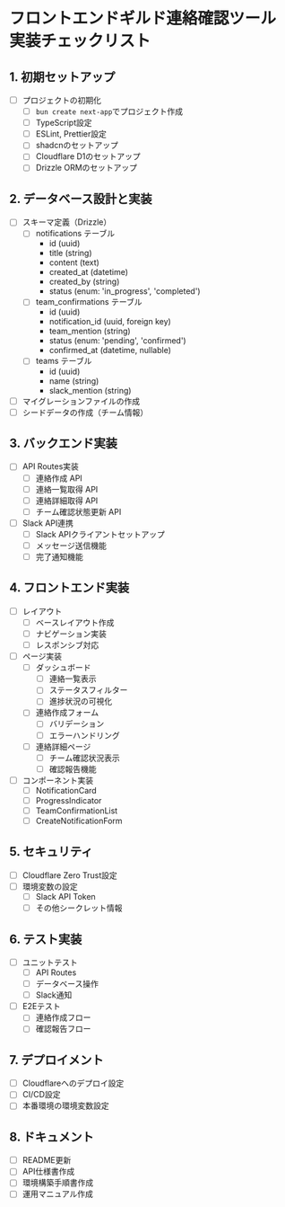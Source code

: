 # フロントエンドギルド連絡確認ツール 実装チェックリスト

## 1. 初期セットアップ
- [ ] プロジェクトの初期化
  - [ ] `bun create next-app`でプロジェクト作成
  - [ ] TypeScript設定
  - [ ] ESLint, Prettier設定
  - [ ] shadcnのセットアップ
  - [ ] Cloudflare D1のセットアップ
  - [ ] Drizzle ORMのセットアップ

## 2. データベース設計と実装
- [ ] スキーマ定義（Drizzle）
  - [ ] notifications テーブル
    - id (uuid)
    - title (string)
    - content (text)
    - created_at (datetime)
    - created_by (string)
    - status (enum: 'in_progress', 'completed')
  - [ ] team_confirmations テーブル
    - id (uuid)
    - notification_id (uuid, foreign key)
    - team_mention (string)
    - status (enum: 'pending', 'confirmed')
    - confirmed_at (datetime, nullable)
  - [ ] teams テーブル
    - id (uuid)
    - name (string)
    - slack_mention (string)
- [ ] マイグレーションファイルの作成
- [ ] シードデータの作成（チーム情報）

## 3. バックエンド実装
- [ ] API Routes実装
  - [ ] 連絡作成 API
  - [ ] 連絡一覧取得 API
  - [ ] 連絡詳細取得 API
  - [ ] チーム確認状態更新 API
- [ ] Slack API連携
  - [ ] Slack APIクライアントセットアップ
  - [ ] メッセージ送信機能
  - [ ] 完了通知機能

## 4. フロントエンド実装
- [ ] レイアウト
  - [ ] ベースレイアウト作成
  - [ ] ナビゲーション実装
  - [ ] レスポンシブ対応
- [ ] ページ実装
  - [ ] ダッシュボード
    - [ ] 連絡一覧表示
    - [ ] ステータスフィルター
    - [ ] 進捗状況の可視化
  - [ ] 連絡作成フォーム
    - [ ] バリデーション
    - [ ] エラーハンドリング
  - [ ] 連絡詳細ページ
    - [ ] チーム確認状況表示
    - [ ] 確認報告機能
- [ ] コンポーネント実装
  - [ ] NotificationCard
  - [ ] ProgressIndicator
  - [ ] TeamConfirmationList
  - [ ] CreateNotificationForm

## 5. セキュリティ
- [ ] Cloudflare Zero Trust設定
- [ ] 環境変数の設定
  - [ ] Slack API Token
  - [ ] その他シークレット情報

## 6. テスト実装
- [ ] ユニットテスト
  - [ ] API Routes
  - [ ] データベース操作
  - [ ] Slack通知
- [ ] E2Eテスト
  - [ ] 連絡作成フロー
  - [ ] 確認報告フロー

## 7. デプロイメント
- [ ] Cloudflareへのデプロイ設定
- [ ] CI/CD設定
- [ ] 本番環境の環境変数設定

## 8. ドキュメント
- [ ] README更新
- [ ] API仕様書作成
- [ ] 環境構築手順書作成
- [ ] 運用マニュアル作成
